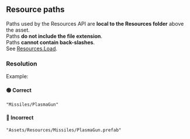 ## Resource paths

Paths used by the Resources API are **local to the Resources folder** above the asset.  
Paths **do not include the file extension**.  
Paths **cannot contain back-slashes**.  
See [Resources.Load](https://docs.unity3d.com/ScriptReference/Resources.Load.html).

### Resolution
Example:
#### 🟢 Correct
`"Missiles/PlasmaGun"`

#### 🔴 Incorrect
`"Assets/Resources/Missiles/PlasmaGun.prefab"`